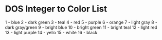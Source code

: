 # DOS Integer to Color List

1 - blue
2 - dark green
3 - teal
4 - red
5 - purple
6 - orange
7 - light gray
8 - dark gray/green
9 - bright blue
10 - bright green
11 - bright teal
12 - light red
13 - light purple
14 - yello
15 - white
16 - black

